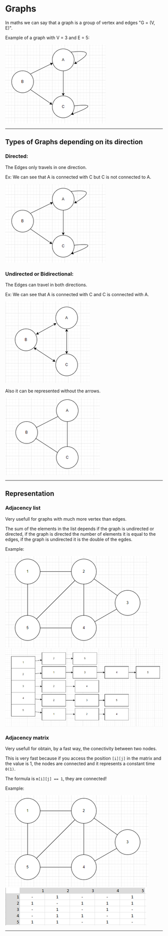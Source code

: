 # Graphs
In maths we can say that a graph is a group of vertex and edges "G = (V, E)".

Example of a graph with V = 3 and E = 5: 

![Graph with V=3 and E=5 directed](Graph35Direct.png)

- - -

## Types of Graphs depending on its direction

### **Directed:**
The Edges only travels in one direction.

Ex: We can see that A is connected with C but C is not connected to A.

![Graph with V=3 and E=5 directed](Graph35Direct.png)

### **Undirected or Bidirectional:**
The Edges can travel in both directions.

Ex: We can see that A is connected with C and C is connected with A.

![Graph with V=3 and E=5 undirected with arrows](Graph35Undirected.png)

Also it can be represented without the arrows.

![Graph with V=3 and E=5 undirected with out arrows](Graph35UndirectedWOArrows.png)

- - -

## Representation

### **Adjacency list**
Very usefull for graphs with much more vertex than edges.

The sum of the elements in the list depends if the graph is undirected or directed, if the graph is directed the number of elements it is equal to the edges, if the graph is undirected it is the double of the egdes.

Example:

![Adjacency matrix with 5 vertex and 7 edges undirected](AdjMat57Und.png)
![Adjacency matrix with 5 vertex and 7 edges undirected](AdjLits57UndList.png)


### **Adjacency matrix**
Very usefull for obtain, by a fast way, the conectivity between two nodes.

This is very fast because if you access the position `[i][j]` in the matrix and the value is 1, the nodes are connected and it represents a constant time `0(1)`.

The formula is `m[i][j] == 1`, they are connected!

Example:

![Adjacency matrix with 5 vertex and 7 edges undirected](AdjMat57Und.png)
![Adjacency matrix table with 5 vertex and 7 edges undirected](AdjMat57UndTable.png)

- - -
